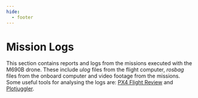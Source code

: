 ```yaml
---
hide:
  - footer
---
```


# Mission Logs

This section contains reports and logs from the missions executed with the M690B drone. These include *ulog* files from the flight computer, *rosbag* files from the onboard computer and video footage from the missions. Some useful tools for analysing the logs are: [PX4 Flight Review](https://review.px4.io/) and [Plotjuggler](https://plotjuggler.io/).